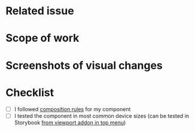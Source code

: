 # Related issue
<!-- paste a link to related issue -->

# Scope of work
<!-- describe what you did -->

# Screenshots of visual changes

# Checklist

- [ ] I followed [composition rules](https://github.com/DivanteLtd/storefront-ui/blob/master/docs/component-rules.md) for my component
- [ ] I tested the component in most common device sizes (can be tested in Storybook [from viewport addon in top menu](https://github.com/storybooks/storybook/tree/master/addons/viewport))
